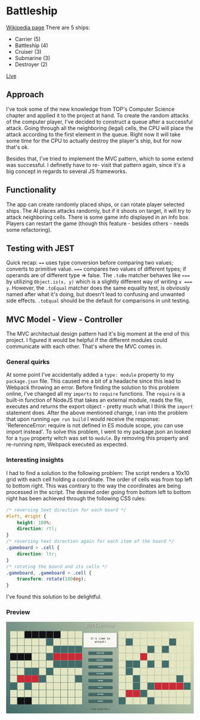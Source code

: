 # Battleship
[Wikipedia page](https://en.wikipedia.org/wiki/Battleship_(game))
There are 5 ships:
- Carrier (5)
- Battleship (4)
- Cruiser (3)
- Submarine (3)
- Destroyer (2)

[Live](https://doctype-melvin.github.io/battleship/)

## Approach
I've took some of the new knowledge from TOP's Computer Science chapter and applied it to the project at hand. 
To create the random attacks of the computer player, I've decided to construct a queue after a successful attack.
Going through all the neighboring (legal) cells, the CPU will place the attack according to the first element in the
queue. Right now it will take some time for the CPU to actually destroy the player's ship, but for now that's ok.

Besides that, I've tried to implement the MVC pattern, which to some extend was successful. I definetly have to re-
visit that pattern again, since it's a big concept in regards to several JS frameworks.

## Functionality
The app can create randomly placed ships, or can rotate player selected ships. The AI places attacks randomly, but if it
shoots on target, it will try to attack neighboring cells.
There is some game info displayed in an info box. Players can restart the game (though this feature - besides others - 
needs some refactoring). 

## Testing with JEST
Quick recap: `==` uses type conversion before comparing two values; converts to primitive value.
`===` compares two values of different types; if operands are of different type => false.
The `.toBe` matcher behaves like `===` by utilizing `Object.is(x, y)` which is a slightly different way 
of writing `x === y`.
However, the `.toEqual` matcher does the same equality test, is obviously named after what it's doing,
 but doesn't lead to confusing and unwanted side effects.
`.toEqual` should be the default for comparisons in unit testing.

## MVC Model - View - Controller
The MVC architectual design pattern had it's big moment at the end of this project. 
I figured it would be helpful if the different modules could communicate with each other. That's where
the MVC comes in. 

### General quirks
At some point I've accidentally added a `type: module` property to my `package.json` file.
This caused me a bit of a headache since this lead to Webpack throwing an error. 
Before finding the solution to this problem online, I've changed all my `imports` to
`require` functions. The `require` is a built-in function of NodeJS that takes an external module,
reads the file, executes and returns the export object - pretty much what I think the `import` 
statement does. 
After the above mentioned change, I ran into the problem that upon running `npm run build` I would
receive the response: 'ReferenceError: require is not defined in ES module scope, you can use import instead'. 
To solve this problem, I went to my package.json an looked for a `type` property witch was 
set to `module`. By removing this property and re-running npm, Webpack executed as expected.

### Interesting insights
I had to find a solution to the following problem:
The script renders a 10x10 grid with each cell holding a coordinate. The order of cells was from top left to
bottom right. This was contrary to the way the coordinates are being processed in the script. The desired order
going from bottom left to bottom right has been achieved through the following CSS rules:
```CSS
/* reversing text direction for each board */
#left, #right { 
    height: 100%;
    direction: rtl;
}
/* reversing text direction again for each item of the board */
.gameboard > .cell {
    direction: ltr;
}
/* rotating the board and its cells */
.gameboard, .gameboard > .cell {
    transform: rotate(180deg);
}
```
I've found this solution to be delightful.

### Preview
![preview-image](https://github.com/doctype-Melvin/battleship/blob/main/preview.png?raw=true)